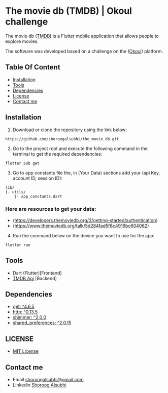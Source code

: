 # The movie db (TMDB) | Okoul challenge

The movie db ([TMDB](https://www.themoviedb.org/)) is a Flutter mobile application that allows people to explore movies.

The software was developed based on a challenge on the ([Okoul](https://www.okoul.com/challenges/Movie%20App%20%F0%9F%8E%A5)) platform.

## Table Of Content
  - [Installation](#installation)
  - [Tools](#tools)
  - [Dependencies](#dependencies)
  - [License](#license)
  - [Contact me](#contact-me)


## Installation

1. Download or clone the repository using the link below:
```
https://github.com/shoroogalsubhi/the_movie_db.git
```

2. Go to the project root and execute the following command in the terminal to get the required dependencies:
```
flutter pub get
```

3. Go to app constants file the, in (Your Data) sections add your (api Key, account ID, session ID):
```
lib/
|- utils/
    |- app_constants.dart
```
### Here are resources to get your data:
- (https://developers.themoviedb.org/3/getting-started/authentication)
- (https://www.themoviedb.org/talk/5d284fad5f6c4916bc604062)

4. Run the command below on the device you want to use for the app:
```
flutter run
```
## Tools
- Dart (Flutter)[Frontend]
- [TMDB Api](https://developers.themoviedb.org/3) [Backend]

## Dependencies
 - [get: ^4.6.5](https://pub.dev/packages/get)
 - [http: ^0.13.5](https://pub.dev/packages/http)
 - [shimmer: ^2.0.0](https://pub.dev/packages/shimmer)
 - [shared_preferences: ^2.0.15](https://pub.dev/packages/shared_preferences)
 
 ## LICENSE
 - [MIT License](https://github.com/shoroogalsubhi/the_movie_db/blob/main/LICENSE)

## Contact me
   - Email shoroogalsubhi@gmail.com
   - Linkedin [Shoroog Alsubhi](https://www.linkedin.com/in/shoroogalsubhi/)
   

